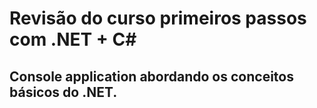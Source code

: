 # Revisão do curso primeiros passos com .NET + C#

## Console application abordando os conceitos básicos do .NET.
